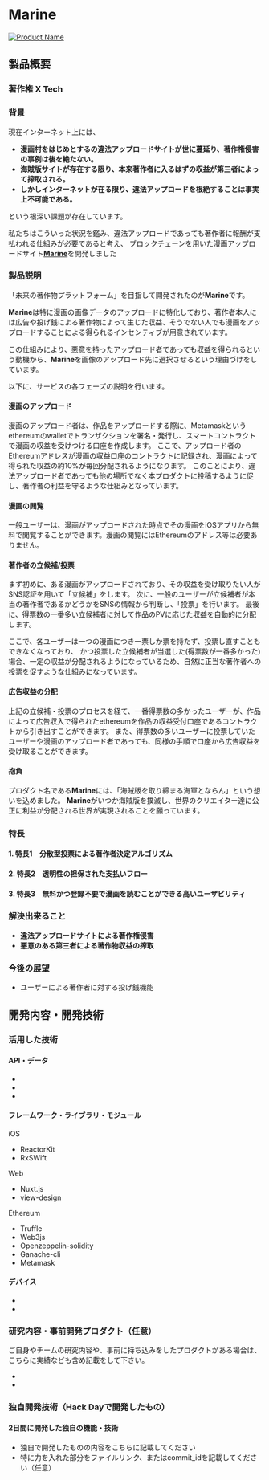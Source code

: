 # Marine

[![Product Name](https://i.gyazo.com/12b7feac8d626c59cf837f5801a743f1.png)](https://youtu.be/uKJiJ7WYx6Q)

## 製品概要
### 著作権 X Tech

### 背景
現在インターネット上には、

- **漫画村をはじめとするの違法アップロードサイトが世に蔓延り、著作権侵害の事例は後を絶たない。**
- **海賊版サイトが存在する限り、本来著作者に入るはずの収益が第三者によって搾取される。**
- **しかしインターネットが在る限り、違法アップロードを根絶することは事実上不可能である。**

という根深い課題が存在しています。

私たちはこういった状況を鑑み、違法アップロードであっても著作者に報酬が支払われる仕組みが必要であると考え、
ブロックチェーンを用いた漫画アップロードサイト[**Marine**](https://marine-dev.firebaseapp.com/)を開発しました

### 製品説明
「未来の著作物プラットフォーム」を目指して開発されたのが**Marine**です。

**Marine**は特に漫画の画像データのアップロードに特化しており、著作者本人には広告や投げ銭による著作物によって生じた収益、そうでない人でも漫画をアップロードすることによる得られるインセンティブが用意されています。

この仕組みにより、悪意を持ったアップロード者であっても収益を得られるという動機から、**Marine**を画像のアップロード先に選択させるという理由づけをしています。

以下に、サービスの各フェーズの説明を行います。

#### 漫画のアップロード
  
漫画のアップロード者は、作品をアップロードする際に、Metamaskというethereumのwalletでトランザクションを署名・発行し、スマートコントラクトで漫画の収益を受けつける口座を作成します。
ここで、アップロード者のEthereumアドレスが漫画の収益口座のコントラクトに記録され、漫画によって得られた収益の約10%が毎回分配されるようになります。
このことにより、違法アップロード者であっても他の場所でなく本プロダクトに投稿するように促し、著作者の利益を守るような仕組みとなっています。

#### 漫画の閲覧

一般ユーザーは、漫画がアップロードされた時点でその漫画をiOSアプリから無料で閲覧することができます。漫画の閲覧にはEthereumのアドレス等は必要ありません。

#### 著作者の立候補/投票

まず初めに、ある漫画がアップロードされており、その収益を受け取りたい人がSNS認証を用いて「立候補」をします。
次に、一般のユーザーが立候補者が本当の著作者であるかどうかをSNSの情報から判断し、「投票」を行います。
最後に、得票数の一番多い立候補者に対して作品のPVに応じた収益を自動的に分配します。

ここで、各ユーザーは一つの漫画につき一票しか票を持たず、投票し直すこともできなくなっており、
かつ投票した立候補者が当選した(得票数が一番多かった)場合、一定の収益が分配されるようになっているため、自然に正当な著作者への投票を促すような仕組みになっています。

#### 広告収益の分配
  
上記の立候補・投票のプロセスを経て、一番得票数の多かったユーザーが、作品によって広告収入で得られたethereumを作品の収益受付口座であるコントラクトから引き出すことができます。
また、得票数の多いユーザーに投票していたユーザーや漫画のアップロード者であっても、同様の手順で口座から広告収益を受け取ることができます。

#### 抱負

プロダクト名である**Marine**には、「海賊版を取り締まる海軍とならん」という想いを込めました。 
**Marine**がいつか海賊版を撲滅し、世界のクリエイター達に公正に利益が分配される世界が実現されることを願っています。

### 特長

#### 1. 特長1　分散型投票による著作者決定アルゴリズム

#### 2. 特長2　透明性の担保された支払いフロー

#### 3. 特長3　無料かつ登録不要で漫画を読むことができる高いユーザビリティ

### 解決出来ること

- **違法アップロードサイトによる著作権侵害**
- **悪意のある第三者による著作物収益の搾取**

### 今後の展望

- ユーザーによる著作者に対する投げ銭機能

## 開発内容・開発技術
### 活用した技術

#### API・データ

* 
* 
* 

#### フレームワーク・ライブラリ・モジュール
iOS
* ReactorKit
* RxSWift

Web
* Nuxt.js
* view-design

Ethereum
* Truffle
* Web3js
* Openzeppelin-solidity
* Ganache-cli
* Metamask

#### デバイス
* 
* 

### 研究内容・事前開発プロダクト（任意）
ご自身やチームの研究内容や、事前に持ち込みをしたプロダクトがある場合は、こちらに実績なども含め記載をして下さい。

* 
* 


### 独自開発技術（Hack Dayで開発したもの）
#### 2日間に開発した独自の機能・技術
* 独自で開発したものの内容をこちらに記載してください
* 特に力を入れた部分をファイルリンク、またはcommit_idを記載してください（任意）
